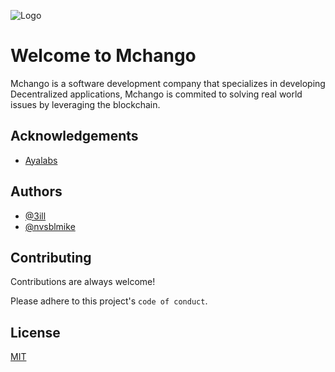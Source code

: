 
![Logo](https://dev-to-uploads.s3.amazonaws.com/uploads/articles/th5xamgrr6se0x5ro4g6.png)


# Welcome to Mchango

Mchango is a software development company that specializes in developing Decentralized applications, Mchango is commited to solving real world issues by leveraging the blockchain.


## Acknowledgements

 - [Ayalabs](ayalab.xyz)



## Authors

- [@3ill](https://www.github.com/3ill)
- [@nvsblmike](https://github.com/nvsblmike)



## Contributing

Contributions are always welcome!



Please adhere to this project's `code of conduct`.


## License

[MIT](https://choosealicense.com/licenses/mit/)



